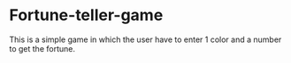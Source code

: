 # Fortune-teller-game
This is a simple game in which the user have to enter 1 color and a number to get the fortune.
